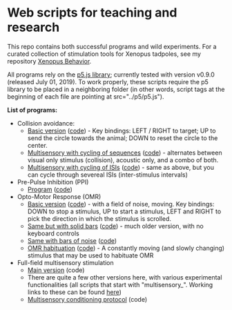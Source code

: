 Web scripts for teaching and research
==============

This repo contains both successful programs and wild experiments. For a curated collection of stimulation tools for Xenopus tadpoles, see my repository [Xenopus Behavior](https://github.com/khakhalin/Xenopus-Behavior).

All programs rely on the [p5.js library](https://p5js.org/); currently tested with version v0.9.0 (released July 01, 2019). To work properly, these scripts require the p5 library to be placed in a neighboring folder (in other words, script tags at the beginning of each file are pointing at src="../p5/p5.js").

**List of programs:**

* Collision avoidance:
  * [Basic version](http://faculty.bard.edu/~akhakhal/progs/collision.html) ([code](https://github.com/khakhalin/js-experiments/blob/master/collision.html)) - Key bindings: LEFT / RIGHT to target; UP to send the circle towards the animal; DOWN to reset the circle to the center.
  * [Multisensory with cycling of sequences](http://faculty.bard.edu/~akhakhal/progs/collision_multisens.html) ([code](https://github.com/khakhalin/js-experiments/blob/master/collision_multisens.html)) - alternates between visual only stimulus (collision), acoustic only, and a combo of both.
  * [Multisensory with cycling of ISIs](http://faculty.bard.edu/~akhakhal/progs/collision_cycle_isi.html) ([code](https://github.com/khakhalin/js-experiments/blob/master/collision_cycle_isi.html)) - same as above, but you can cycle through severeal ISIs (inter-stimulus intervals)
* Pre-Pulse Inhibition (PPI)
  * [Program](http://faculty.bard.edu/~akhakhal/progs/ppi.html) ([code](https://github.com/khakhalin/js-experiments/blob/master/ppi.html))
* Opto-Motor Response (OMR)
  * [Basic version](http://faculty.bard.edu/~akhakhal/progs/omr_noise.html) ([code](https://github.com/khakhalin/js-experiments/blob/master/omr_noise.html)) - with a field of noise, moving. Key bindings: DOWN to stop a stimulus, UP to start a stimulus, LEFT and RIGHT to pick the direction in which the stimulus is scrolled.
  * [Same but with solid bars](http://faculty.bard.edu/~akhakhal/progs/omr_bars.html) ([code](https://github.com/khakhalin/js-experiments/blob/master/omr_bars.html)) - much older version, with no keyboard controls
  * [Same with bars of noise](http://faculty.bard.edu/~akhakhal/progs/omr_noisebars.html) ([code](https://github.com/khakhalin/js-experiments/blob/master/omr_noisebars.html))
  * [OMR habituation](http://faculty.bard.edu/~akhakhal/progs/omr_habituator.html) ([code](https://github.com/khakhalin/js-experiments/blob/master/omr_habituator.html)) - A constantly moving (and slowly changing) stimulus that may be used to habituate OMR
* Full-field multisensory stimulation
  * [Main version](http://faculty.bard.edu/~akhakhal/progs/multisensory_corner_cycle_isi.html) (code)
  * There are quite a few other versions here, with various experimental functionalities (all scripts that start with "multisensory_". Working links to these can be found [here](https://sites.google.com/view/khakhalin/research/programs))
  * [Multisensory conditioning protocol](http://faculty.bard.edu/~akhakhal/progs/multisensory_conditioning.html) (code)